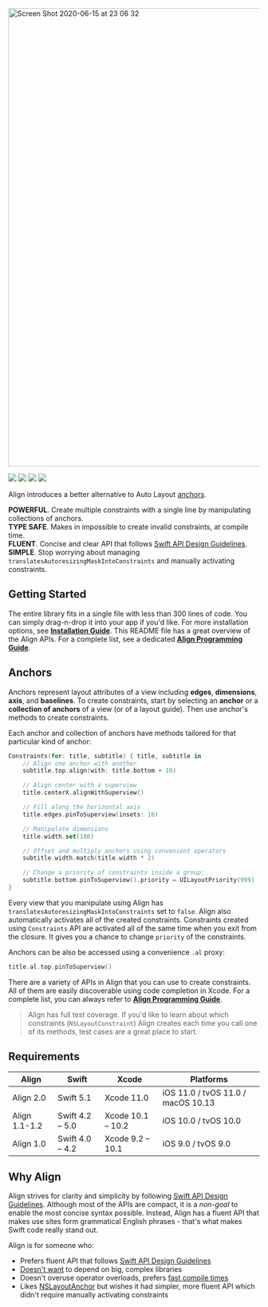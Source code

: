 <img width="918" alt="Screen Shot 2020-06-15 at 23 06 32" src="https://user-images.githubusercontent.com/1567433/84727379-e01bed00-af5c-11ea-834d-149a991c166a.png">

<p align="left">
<img src="https://img.shields.io/badge/platforms-iOS%2C%20tvOS%2C%20macOS-lightgrey.svg">
<img src="https://img.shields.io/badge/supports-CocoaPods%2C%20Carthage%2C%20SwiftPM-green.svg">
<a href="https://travis-ci.org/kean/Align"><img src="https://travis-ci.org/kean/Align.svg?branch=master"></a>
<img src="https://img.shields.io/badge/test%20coverage-100%25-brightgreen.svg">
</p>

Align introduces a better alternative to Auto Layout [anchors](https://developer.apple.com/documentation/uikit/nslayoutanchor).

**POWERFUL**. Create multiple constraints with a single line by manipulating collections of anchors.  
**TYPE SAFE**. Makes in impossible to create invalid constraints, at compile time.  
**FLUENT**. Concise and clear API that follows [Swift API Design Guidelines](https://swift.org/documentation/api-design-guidelines/).  
**SIMPLE**. Stop worrying about managing `translatesAutoresizingMaskIntoConstraints` and manually activating constraints.  

## Getting Started

The entire library fits in a single file with less than 300 lines of code. You can simply drag-n-drop it into your app if you'd like. For more installation options, see [**Installation Guide**](https://github.com/kean/Align/blob/master/Docs/InstallationGuide.md). This README file has a great overview of the Align APIs. For a complete list, see a dedicated [**Align Programming Guide**](https://github.com/kean/Align/blob/master/Docs/AlignGuide.md).

## Anchors

Anchors represent layout attributes of a view including **edges**, **dimensions**, **axis**, and **baselines**. To create constraints, start by selecting an **anchor** or a **collection of anchors** of a view (or of a layout guide). Then use anchor's methods to create constraints.

Each anchor and collection of anchors have methods tailored for that particular kind of anchor:

```swift
Constraints(for: title, subtitle) { title, subtitle in
    // Align one anchor with another
    subtitle.top.align(with: title.bottom + 10)

    // Align center with a superview
    title.centerX.alignWithSuperview()

    // Fill along the horizontal axis
    title.edges.pinToSuperview(insets: 16)

    // Manipulate dimensions
    title.width.set(100)

    // Offset and multiply anchors using convenient operators
    subtitle.width.match(title.width * 2)

    // Change a priority of constraints inside a group:
    subtitle.bottom.pinToSuperview().priority = UILayoutPriority(999)
}
```

Every view that you manipulate using Align has `translatesAutoresizingMaskIntoConstraints` set to `false`. Align also automatically activates all of the created constraints. Constraints created using `Constraints` API are activated all of the same time when you exit from the closure. It gives you a chance to change `priority` of the constraints.

Anchors can be also be accessed using a convenience `.al` proxy:

```swift
title.al.top.pinToSuperview()
```

There are a variety of APIs in Align that you can use to create constraints. All of them are easily discoverable using code completion in Xcode. For a complete list, you can always refer to [**Align Programming Guide**](https://github.com/kean/Align/blob/master/Docs/AlignGuide.md).

> Align has full test coverage. If you'd like to learn about which constraints (`NSLayoutConstraint`) Align creates each time you call one of its methods, test cases are a great place to start.

## Requirements

| Align            | Swift                 | Xcode                | Platforms              |
|------------------|-----------------------|----------------------|------------------------|
| Align 2.0      | Swift 5.1       | Xcode 11.0      | iOS 11.0 / tvOS 11.0 / macOS 10.13 |
| Align 1.1-1.2    | Swift 4.2 – 5.0       | Xcode 10.1 – 10.2    | iOS 10.0 / tvOS 10.0   |
| Align 1.0        | Swift 4.0 – 4.2       | Xcode 9.2 – 10.1     | iOS 9.0 / tvOS 9.0     | 

## Why Align

Align strives for clarity and simplicity by following [Swift API Design Guidelines](https://swift.org/documentation/api-design-guidelines/). Although most of the APIs are compact, it is a *non-goal* to enable the most concise syntax possible. Instead, Align has a fluent API that makes use sites form grammatical English phrases - that's what makes Swift code really stand out.

Align is for someone who:

- Prefers fluent API that follows [Swift API Design Guidelines](https://swift.org/documentation/api-design-guidelines/)
- [Doesn't want](http://chris.eidhof.nl/post/micro-autolayout-dsl/) to depend on big, complex libraries
- Doesn't overuse operator overloads, prefers [fast compile times](https://github.com/robb/Cartography/issues/215)
- Likes [NSLayoutAnchor](https://developer.apple.com/library/ios/documentation/AppKit/Reference/NSLayoutAnchor_ClassReference/index.html) but wishes it had simpler, more fluent API which didn't require manually activating constraints
